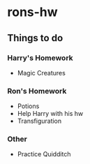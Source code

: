 # rons-hw

## Things to do

### Harry's Homework
* Magic Creatures

### Ron's Homework
* Potions
* Help Harry with his hw
* Transfiguration

### Other
* Practice Quidditch
